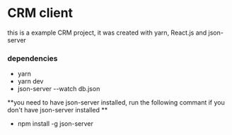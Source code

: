 # CRM client
this is a example CRM project, it was created with yarn, React.js and json-server
### dependencies
- yarn
- yarn dev
-  json-server --watch db.json

**you need to have json-server installed, run the following commant if you don't have json-server installed
**
- npm install -g json-server
